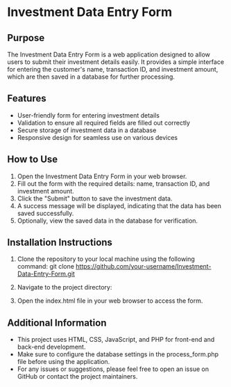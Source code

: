 # Investment Data Entry Form

## Purpose
The Investment Data Entry Form is a web application designed to allow users to submit their investment details easily. It provides a simple interface for entering the customer's name, transaction ID, and investment amount, which are then saved in a database for further processing.

## Features
- User-friendly form for entering investment details
- Validation to ensure all required fields are filled out correctly
- Secure storage of investment data in a database
- Responsive design for seamless use on various devices

## How to Use
1. Open the Investment Data Entry Form in your web browser.
2. Fill out the form with the required details: name, transaction ID, and investment amount.
3. Click the "Submit" button to save the investment data.
4. A success message will be displayed, indicating that the data has been saved successfully.
5. Optionally, view the saved data in the database for verification.

## Installation Instructions
1. Clone the repository to your local machine using the following command:
git clone https://github.com/your-username/Investment-Data-Entry-Form.git

2. Navigate to the project directory:
3. Open the index.html file in your web browser to access the form.

## Additional Information
- This project uses HTML, CSS, JavaScript, and PHP for front-end and back-end development.
- Make sure to configure the database settings in the process_form.php file before using the application.
- For any issues or suggestions, please feel free to open an issue on GitHub or contact the project maintainers.

